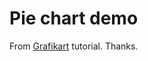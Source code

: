 # Pie chart demo

From [Grafikart](https://grafikart.fr/tutoriels/graph-pie-camembert-1965) tutorial. Thanks.
